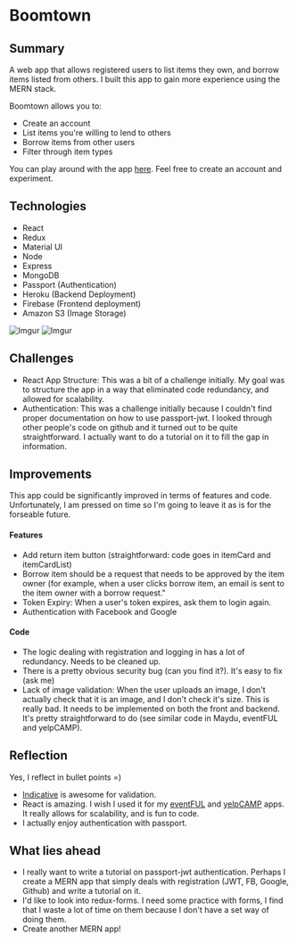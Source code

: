# Boomtown


## Summary

A web app that allows registered users to list items they own, and borrow items listed from others. I built this app to gain more experience using the MERN stack. 

Boomtown allows you to:
* Create an account
* List items you're willing to lend to others
* Borrow items from other users
* Filter through item types

You can play around with the app [here](https://aseelboomtown.firebaseapp.com/). Feel free to create an account and experiment. 

## Technologies

* React
* Redux
* Material UI
* Node
* Express
* MongoDB
* Passport (Authentication)
* Heroku (Backend Deployment)
* Firebase (Frontend deployment)
* Amazon S3 (Image Storage)

![Imgur](https://i.imgur.com/lblniib.png)
![Imgur](https://i.imgur.com/LxfaJOD.png)

## Challenges

* React App Structure: This was a bit of a challenge initially. My goal was to structure the app in a way that eliminated code redundancy, and allowed for scalability.
* Authentication: This was a challenge initially because I couldn't find proper documentation on how to use passport-jwt. I looked through other people's code on github and it turned out to be quite straightforward. I actually want to do a tutorial on it to fill the gap in information.

## Improvements

This app could be significantly improved in terms of features and code. Unfortunately, I am pressed on time so I'm going to leave it as is for the forseable future.

#### Features

* Add return item button (straightforward: code goes in itemCard and itemCardList)
* Borrow item should be a request that needs to be approved by the item owner (for example, when a user clicks borrow item, an email is sent to the item owner with a borrow request."
* Token Expiry: When a user's token expires, ask them to login again.
* Authentication with Facebook and Google

#### Code

* The logic dealing with registration and logging in has a lot of redundancy. Needs to be cleaned up.
* There is a pretty obvious security bug (can you find it?). It's easy to fix (ask me)
* Lack of image validation: When the user uploads an image, I don't actually check that it is an image, and I don't check it's size. This is really bad. It needs to be implemented on both the front and backend. It's pretty straightforward to do (see similar code in Maydu, eventFUL and yelpCAMP).

## Reflection

Yes, I reflect in bullet points =)

* [Indicative](https://indicative.adonisjs.com/) is awesome for validation. 
* React is amazing. I wish I used it for my [eventFUL](https://github.com/Aseelaldallal/Event-App) and [yelpCAMP](https://github.com/Aseelaldallal/yelpcamp) apps. It really allows for scalability, and is fun to code.
* I actually enjoy authentication with passport.


## What lies ahead

* I really want to write a tutorial on passport-jwt authentication. Perhaps I create a MERN app that simply deals with registration (JWT, FB, Google, Github) and write a tutorial on it. 
* I'd like to look into redux-forms. I need some practice with forms, I find that I waste a lot of time on them because I don't have a set way of doing them. 
* Create another MERN app!

